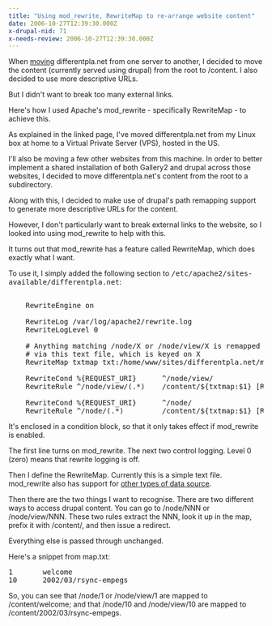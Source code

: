 ```yaml
---
title: "Using mod_rewrite, RewriteMap to re-arrange website content"
date: 2006-10-27T12:39:30.000Z
x-drupal-nid: 71
x-needs-review: 2006-10-27T12:39:30.000Z
---
```

When [moving](/content/2006/10/differentpla-net-is-moving) differentpla.net from one server to another, I decided to move the content (currently served using drupal) from the root to /content. I also decided to use more descriptive URLs.

But I didn't want to break too many external links.

Here's how I used Apache's mod_rewrite - specifically RewriteMap - to achieve this.

As explained in the linked page, I've moved differentpla.net from my Linux box at home to a Virtual Private Server (VPS), hosted in the US.

I'll also be moving a few other websites from this machine. In order to better implement a shared installation of both Gallery2 and drupal across those websites, I decided to move differentpla.net's content from the root to a subdirectory.

Along with this, I decided to make use of drupal's path remapping support to generate more descriptive URLs for the content.

However, I don't particularly want to break external links to the website, so I looked into using mod_rewrite to help with this.

It turns out that mod_rewrite has a feature called RewriteMap, which does exactly what I want.

To use it, I simply added the following section to <tt>/etc/apache2/sites-available/differentpla.net</tt>:

<pre><IfModule mod_rewrite.c>
    RewriteEngine on

    RewriteLog /var/log/apache2/rewrite.log
    RewriteLogLevel 0

    # Anything matching /node/X or /node/view/X is remapped
    # via this text file, which is keyed on X
    RewriteMap txtmap txt:/home/www/sites/differentpla.net/map.txt

    RewriteCond %{REQUEST_URI}      ^/node/view/
    RewriteRule ^/node/view/(.*)    /content/${txtmap:$1} [R]

    RewriteCond %{REQUEST_URI}      ^/node/
    RewriteRule ^/node/(.*)         /content/${txtmap:$1} [R]
</IfModule></pre>

It's enclosed in a condition block, so that it only takes effect if mod_rewrite is enabled.

The first line turns on mod_rewrite. The next two control logging. Level 0 (zero) means that rewrite logging is off.

Then I define the RewriteMap. Currently this is a simple text file. mod_rewrite also has support for [other types of data source](http://httpd.apache.org/docs/2.0/mod/mod_rewrite.html#rewritemap).

Then there are the two things I want to recognise. There are two different ways to access drupal content. You can go to /node/NNN or /node/view/NNN. These two rules extract the NNN, look it up in the map, prefix it with /content/, and then issue a redirect.

Everything else is passed through unchanged.

Here's a snippet from map.txt:

<pre>1       welcome
10      2002/03/rsync-empegs</pre>

So, you can see that /node/1 or /node/view/1 are mapped to /content/welcome; and that /node/10 and /node/view/10 are mapped to /content/2002/03/rsync-empegs.